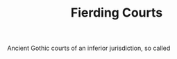 ---
title: Fierding Courts
letter: F
permalink: "/definitions/bld-fierding-courts.html"
body: Ancient Gothic courts of an inferior jurisdiction, so called
published_at: '2018-07-07'
source: Black's Law Dictionary 2nd Ed (1910)
layout: post
---